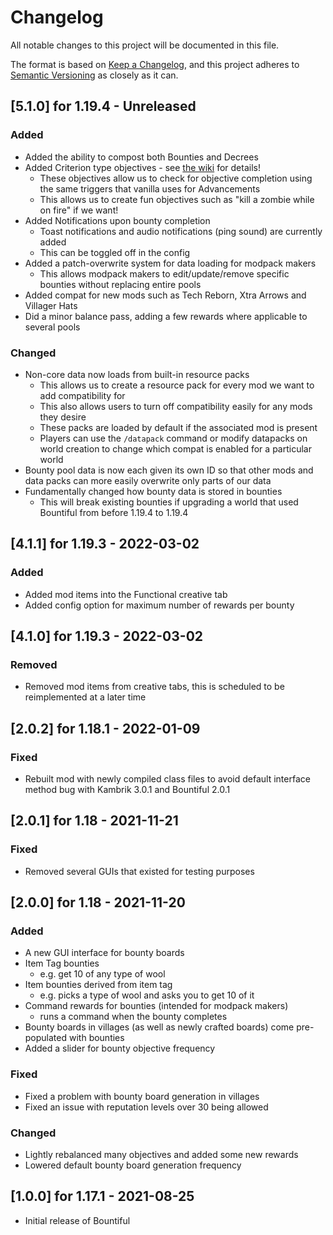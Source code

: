 # Changelog
All notable changes to this project will be documented in this file.

The format is based on [Keep a Changelog](https://keepachangelog.com/en/1.0.0/),
and this project adheres to [Semantic Versioning](https://semver.org/spec/v2.0.0.html) as closely as it can.

## [5.1.0] for 1.19.4 - Unreleased

### Added
- Added the ability to compost both Bounties and Decrees
- Added Criterion type objectives - see [the wiki](https://kambrik.ejekta.io/mods/bountiful/) for details!
  - These objectives allow us to check for objective completion using the same triggers that vanilla uses for Advancements
  - This allows us to create fun objectives such as "kill a zombie while on fire" if we want!
- Added Notifications upon bounty completion
  - Toast notifications and audio notifications (ping sound) are currently added
  - This can be toggled off in the config
- Added a patch-overwrite system for data loading for modpack makers
  - This allows modpack makers to edit/update/remove specific bounties without replacing entire pools
- Added compat for new mods such as Tech Reborn, Xtra Arrows and Villager Hats
- Did a minor balance pass, adding a few rewards where applicable to several pools


### Changed
- Non-core data now loads from built-in resource packs
  - This allows us to create a resource pack for every mod we want to add compatibility for
  - This also allows users to turn off compatibility easily for any mods they desire
  - These packs are loaded by default if the associated mod is present
  - Players can use the `/datapack` command or modify datapacks on world creation to change which compat is enabled for a particular world
- Bounty pool data is now each given its own ID so that other mods and data packs can more easily overwrite only parts of our data
- Fundamentally changed how bounty data is stored in bounties
  - This will break existing bounties if upgrading a world that used Bountiful from before 1.19.4 to 1.19.4

## [4.1.1] for 1.19.3 - 2022-03-02

### Added
- Added mod items into the Functional creative tab
- Added config option for maximum number of rewards per bounty

## [4.1.0] for 1.19.3 - 2022-03-02

### Removed
- Removed mod items from creative tabs, this is scheduled to be reimplemented at a later time

## [2.0.2] for 1.18.1 - 2022-01-09

### Fixed
- Rebuilt mod with newly compiled class files to avoid default interface method bug with Kambrik 3.0.1 and Bountiful 2.0.1

## [2.0.1] for 1.18 - 2021-11-21

### Fixed
- Removed several GUIs that existed for testing purposes

## [2.0.0] for 1.18 - 2021-11-20

### Added
- A new GUI interface for bounty boards
- Item Tag bounties
  - e.g. get 10 of any type of wool
- Item bounties derived from item tag
  - e.g. picks a type of wool and asks you to get 10 of it
- Command rewards for bounties (intended for modpack makers)
  - runs a command when the bounty completes
- Bounty boards in villages (as well as newly crafted boards) come pre-populated with bounties
- Added a slider for bounty objective frequency

### Fixed
- Fixed a problem with bounty board generation in villages
- Fixed an issue with reputation levels over 30 being allowed

### Changed
- Lightly rebalanced many objectives and added some new rewards
- Lowered default bounty board generation frequency

## [1.0.0] for 1.17.1 - 2021-08-25
- Initial release of Bountiful
